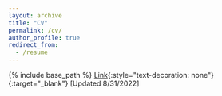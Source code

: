 ```yaml
---
layout: archive
title: "CV"
permalink: /cv/
author_profile: true
redirect_from:
  - /resume
---
```


{% include base_path %}
[Link](http://yihongsun.github.io/files/CV_Ashley_Tsang.pdf){:style="text-decoration: none"}{:target="_blank"} [Updated 8/31/2022]

